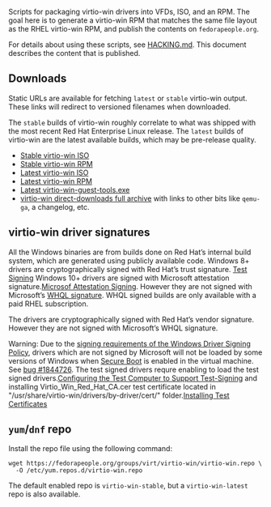 Scripts for packaging virtio-win drivers into VFDs, ISO, and an RPM. The goal
here is to generate a virtio-win RPM that matches the same file layout as
the RHEL virtio-win RPM, and publish the contents on `fedorapeople.org`.

For details about using these scripts, see [HACKING.md](HACKING.md). This
document describes the content that is published.


## Downloads

Static URLs are available for fetching `latest` or `stable` virtio-win output.
These links will redirect to versioned filenames when downloaded.

The `stable` builds of virtio-win roughly correlate to what was shipped with the most recent Red Hat Enterprise Linux release. The `latest` builds of virtio-win are the latest available builds, which may be pre-release quality.

* [Stable virtio-win ISO](https://fedorapeople.org/groups/virt/virtio-win/direct-downloads/stable-virtio/virtio-win.iso)
* [Stable virtio-win RPM](https://fedorapeople.org/groups/virt/virtio-win/direct-downloads/stable-virtio/virtio-win.noarch.rpm)
* [Latest virtio-win ISO](https://fedorapeople.org/groups/virt/virtio-win/direct-downloads/latest-virtio/virtio-win.iso)
* [Latest virtio-win RPM](https://fedorapeople.org/groups/virt/virtio-win/direct-downloads/latest-virtio/virtio-win.noarch.rpm)
* [Latest virtio-win-guest-tools.exe](https://fedorapeople.org/groups/virt/virtio-win/direct-downloads/latest-virtio/virtio-win-guest-tools.exe)
* [virtio-win direct-downloads full archive](https://fedorapeople.org/groups/virt/virtio-win/direct-downloads/) with links to other bits like `qemu-ga`, a changelog, etc.


## virtio-win driver signatures

All the Windows binaries are from builds done on Red Hat’s internal build system, which are generated using publicly available code. Windows 8+ drivers are cryptographically signed with Red Hat’s trust signature. [Test Signing](https://docs.microsoft.com/en-us/windows-hardware/drivers/install/test-signing) Windows 10+ drivers are signed with Microsoft attestation signature.[Microsof Attestation Signing](https://docs.microsoft.com/en-us/windows-hardware/drivers/dashboard/code-signing-attestation). However they are not signed with Microsoft’s [WHQL signature](https://docs.microsoft.com/en-us/windows-hardware/drivers/install/whql-release-signature). WHQL signed builds are only available with a paid RHEL subscription.

The drivers are cryptographically signed with Red Hat’s vendor signature. However they are not signed with Microsoft’s WHQL signature.

Warning: Due to the [signing requirements of the Windows Driver Signing Policy](https://docs.microsoft.com/en-us/windows-hardware/drivers/install/kernel-mode-code-signing-policy\--windows-vista-and-later-#signing-requirements-by-version), drivers which are not signed by Microsoft will not be loaded by some versions of Windows when [Secure Boot](https://docs.microsoft.com/en-us/windows-hardware/design/device-experiences/oem-secure-boot) is enabled in the virtual machine. See [bug #1844726](https://bugzilla.redhat.com/1844726). The test signed drivers requre enabling to load the test signed drivers.[Configuring the Test Computer to Support Test-Signing](https://docs.microsoft.com/en-us/windows-hardware/drivers/install/configuring-the-test-computer-to-support-test-signing) and installing Virtio_Win_Red_Hat_CA.cer test certificate located in "/usr/share/virtio-win/drivers/by-driver/cert/" folder.[Installing Test Certificates](https://docs.microsoft.com/en-us/windows-hardware/drivers/install/installing-test-certificates)


## `yum`/`dnf` repo

Install the repo file using the following command:

```console
wget https://fedorapeople.org/groups/virt/virtio-win/virtio-win.repo \
  -O /etc/yum.repos.d/virtio-win.repo
```

The default enabled repo is `virtio-win-stable`, but a `virtio-win-latest` repo
is also available.
